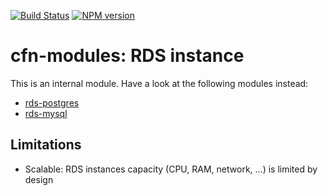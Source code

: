 [![Build Status](https://travis-ci.org/cfn-modules/rds-instance.svg?branch=master)](https://travis-ci.org/cfn-modules/rds-instance)
[![NPM version](https://img.shields.io/npm/v/@cfn-modules/rds-instance.svg)](https://www.npmjs.com/package/@cfn-modules/rds-instance)

# cfn-modules: RDS instance

This is an internal module. Have a look at the following modules instead:

* [rds-postgres](https://www.npmjs.com/package/@cfn-modules/rds-postgres)
* [rds-mysql](https://www.npmjs.com/package/@cfn-modules/rds-mysql)

## Limitations

* Scalable: RDS instances capacity (CPU, RAM, network, ...) is limited by design
